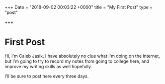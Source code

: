 +++
Date = "2018-09-02 00:03:22 +0000"
title = "My First Post"
type = "post"

+++

# First Post

Hi, I'm Caleb Jasik. I have absolutely no clue what I'm doing on the internet,
but I'm going to try to record my notes from going to college here, and improve
my writing skills as well hopefully.

I'll be sure to post here every three days.
